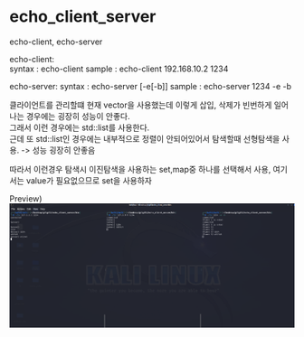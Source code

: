 # echo_client_server
echo-client, echo-server


echo-client:  
syntax : echo-client <ip> <port>
sample : echo-client 192.168.10.2 1234

echo-server:
syntax : echo-server <port> [-e[-b]]
sample : echo-server 1234 -e -b
  
클라이언트를 관리할떄 현재 vector을 사용했는데 이렇게 삽입, 삭제가 빈번하게 일어나는 경우에는 굉장히 성능이 안좋다.  
그래서 이런 경우에는 std::list를 사용한다.  
근데 또 std::list인 경우에는 내부적으로 정렬이 안되어있어서 탐색할때 선형탐색을 사용. -> 성능 굉장히 안좋음  
  
따라서 이런경우 탐색시 이진탐색을 사용하는 set,map중 하나를 선택해서 사용, 여기서는 value가 필요없으므로 set을 사용하자  

Preview)  
![alt text](image.png)